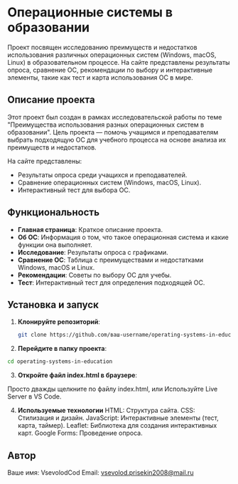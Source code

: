 # Операционные системы в образовании

Проект посвящен исследованию преимуществ и недостатков использования различных операционных систем (Windows, macOS, Linux) в образовательном процессе. На сайте представлены результаты опроса, сравнение ОС, рекомендации по выбору и интерактивные элементы, такие как тест и карта использования ОС в мире.

## Описание проекта

Этот проект был создан в рамках исследовательской работы по теме "Преимущества использования разных операционных систем в образовании". Цель проекта — помочь учащимся и преподавателям выбрать подходящую ОС для учебного процесса на основе анализа их преимуществ и недостатков.

На сайте представлены:
- Результаты опроса среди учащихся и преподавателей.
- Сравнение операционных систем (Windows, macOS, Linux).
- Интерактивный тест для выбора ОС.

## Функциональность

- **Главная страница**: Краткое описание проекта.
- **Об ОС**: Информация о том, что такое операционная система и какие функции она выполняет.
- **Исследование**: Результаты опроса с графиками.
- **Сравнение ОС**: Таблица с преимуществами и недостатками Windows, macOS и Linux.
- **Рекомендации**: Советы по выбору ОС для учебы.
- **Тест**: Интерактивный тест для определения подходящей ОС.

## Установка и запуск

1. **Клонируйте репозиторий**:
   ```bash
   git clone https://github.com/ваш-username/operating-systems-in-education.git

2. **Перейдите в папку проекта**:

```bash
cd operating-systems-in-education

```

3. **Откройте файл index.html в браузере**:

Просто дважды щелкните по файлу index.html, или
Используйте Live Server в VS Code.

4. **Используемые технологии**
HTML: Структура сайта.
CSS: Стилизация и дизайн.
JavaScript: Интерактивные элементы (тест, карта, таймер).
Leaflet: Библиотека для создания интерактивных карт.
Google Forms: Проведение опроса.

## Автор
Ваше имя: VsevolodCod
Email: vsevolod.prisekin2008@mail.ru
